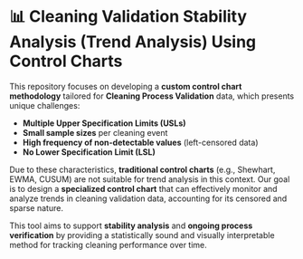 # 📊 Cleaning Validation Stability Analysis (Trend Analysis) Using Control Charts

This repository focuses on developing a **custom control chart methodology** tailored for **Cleaning Process Validation** data, which presents unique challenges:

- **Multiple Upper Specification Limits (USLs)**
- **Small sample sizes** per cleaning event
- **High frequency of non-detectable values** (left-censored data)
- **No Lower Specification Limit (LSL)**

Due to these characteristics, **traditional control charts** (e.g., Shewhart, EWMA, CUSUM) are not suitable for trend analysis in this context. Our goal is to design a **specialized control chart** that can effectively monitor and analyze trends in cleaning validation data, accounting for its censored and sparse nature.

This tool aims to support **stability analysis** and **ongoing process verification** by providing a statistically sound and visually interpretable method for tracking cleaning performance over time.
